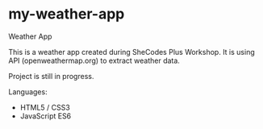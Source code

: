 # my-weather-app

Weather App

This is a weather app created during SheCodes Plus Workshop.
It is using API (openweathermap.org) to extract weather data.

Project is still in progress.

Languages:
- HTML5 / CSS3
- JavaScript ES6
